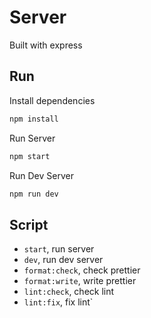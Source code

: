 # Server

Built with express

## Run

Install dependencies

```bash
npm install
```

Run Server

```bash
npm start
```

Run Dev Server

```bash
npm run dev
```

## Script

* `start`, run server
* `dev`, run dev server
* `format:check`, check prettier
* `format:write`, write prettier
* `lint:check`, check lint
* `lint:fix`, fix lint`